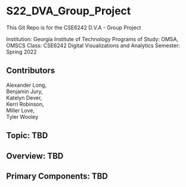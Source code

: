 # S22_DVA_Group_Project

This Git Repo is for the CSE6242 D.V.A - Group Project


Institution: Georgia Institute of Technology
Programs of Study: OMSA, OMSCS
Class: CSE6242 Digital Visualizations and Analytics
Semester: Spring 2022


## Contributors

Alexander Long,  
Benjamin Jury,  
Katelyn Dever,  
Kerri Robinson,  
Miller Love,   
Tyler Wooley 

## Topic: TBD

## Overview: TBD

## Primary Components: TBD




